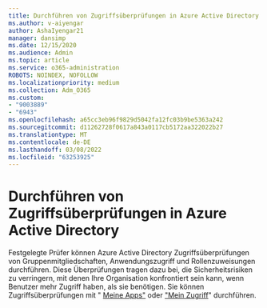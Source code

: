 ```yaml
---
title: Durchführen von Zugriffsüberprüfungen in Azure Active Directory
ms.author: v-aiyengar
author: AshaIyengar21
manager: dansimp
ms.date: 12/15/2020
ms.audience: Admin
ms.topic: article
ms.service: o365-administration
ROBOTS: NOINDEX, NOFOLLOW
ms.localizationpriority: medium
ms.collection: Adm_O365
ms.custom:
- "9003889"
- "6943"
ms.openlocfilehash: a65cc3eb96f9829d5042fa12fc03b9be5363a242
ms.sourcegitcommit: d11262728f0617a843a0117cb5172aa322022b27
ms.translationtype: MT
ms.contentlocale: de-DE
ms.lasthandoff: 03/08/2022
ms.locfileid: "63253925"
---
```

# <a name="perform-access-reviews-in-azure-active-directory"></a>Durchführen von Zugriffsüberprüfungen in Azure Active Directory

Festgelegte Prüfer können Azure Active Directory Zugriffsüberprüfungen von Gruppenmitgliedschaften, Anwendungszugriff und Rollenzuweisungen durchführen. Diese Überprüfungen tragen dazu bei, die Sicherheitsrisiken zu verringern, mit denen Ihre Organisation konfrontiert sein kann, wenn Benutzer mehr Zugriff haben, als sie benötigen. Sie können Zugriffsüberprüfungen mit " [Meine Apps"](https://go.microsoft.com/fwlink/?linkid=2134605) oder ["Mein Zugriff](https://go.microsoft.com/fwlink/?linkid=2134505)" durchführen.